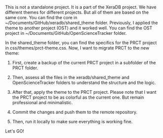 This is not a standalone project. It is a part of the XeraDB project. We have different themes for different projects. But all of them are based on the same core. You can find the core in ~/Documents/GitHub/xeradb/shared_theme folder. Previously, I applied the theme to another project (OST) and it worked well. You can find the OST project in ~/Documents/GitHub/OpenScienceTracker folder.

In the shared_theme folder, you can find the specifics for the PRCT project in css/themes/prct-theme.css. Now, I want to migrate PRCT to the new theme:

1. First, create a backup of the current PRCT project in a subfolder of the PRCT folder.

2. Then, assess all the files in the xeradb/shared_theme and OpenScienceTracker folders to understand the structure and the logic.

3. After that, apply the theme to the PRCT project. Please note that I want the PRCT project to be as colorful as the current one. But remain professional and minimalistic.

4. Commit the changes and push them to the remote repository.

5. Then, run it locally to make sure everything is working fine.

Let's GO!